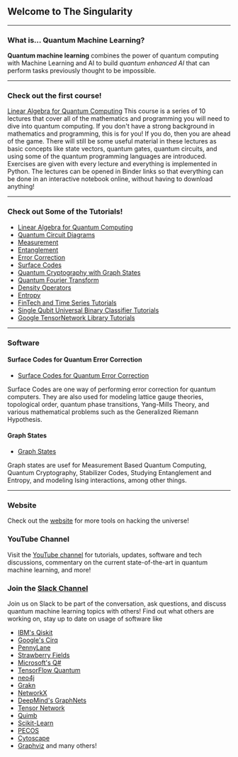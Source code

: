## Welcome to The Singularity
---
### What is... Quantum Machine Learning?

**Quantum machine learning** combines the power of quantum computing with Machine Learning and AI to build *quantum enhanced AI* that can perform tasks previously thought to be impossible.

---
### Check out the first course!
[Linear Algebra for Quantum Computing](https://the-singularity-research.github.io/linear_algebra_for_quantum_computing/)
This course is a series of 10 lectures that cover all of the mathematics and programming you will need to dive into quantum computing. If you don't have a strong background in mathematics and programming, this is for you! If you do, then you are ahead of the game. There will still be some useful material in these lectures as basic concepts like state vectors, quantum gates, quantum circuits, and using some of the quantum programming languages are introduced. Exercises are given with every lecture and everything is implemented in Python. The lectures can be opened in Binder links so that everything can be done in an interactive notebook online, without having to download anything!

---
### Check out Some of the Tutorials!

- [Linear Algebra for Quantum Computing](https://the-singularity-research.github.io/linear_algebra_for_quantum_computing/)
- [Quantum Circuit Diagrams](https://the-singularity-research.github.io/circuit_diagram/)
- [Measurement](https://the-singularity-research.github.io/measurement/)
- [Entanglement](https://github.com/The-Singularity-Research/entanglement)
- [Error Correction](https://github.com/The-Singularity-Research/error-correction)
- [Surface Codes](https://github.com/The-Singularity-Research/Surface-Codes)
- [Quantum Cryptography with Graph States](https://github.com/The-Singularity-Research/graph-state-quantum-cryptography)
- [Quantum Fourier Transform](https://github.com/The-Singularity-Research/quantum-fourier-transform)
- [Density Operators](https://the-singularity-research.github.io/density_operators/)
- [Entropy](https://github.com/The-Singularity-Research/entropy)
- [FinTech and Time Series Tutorials](https://github.com/The-Singularity-Research/FinTech-Time-Series)
- [Single Qubit Universal Binary Classifier Tutorials](https://github.com/The-Singularity-Research/universal-classifier)
- [Google TensorNetwork Library Tutorials](https://github.com/The-Singularity-Research/TensorNetwork-Tutorial)

---
### Software

#### Surface Codes for Quantum Error Correction

- [Surface Codes for Quantum Error Correction](https://github.com/The-Singularity-Research/SurfaceCodes)

Surface Codes are one way of performing error correction for quantum computers. They are also used for modeling lattice gauge theories, topological order, quantum phase transitions, Yang-Mills Theory, and various mathematical problems such as the Generalized Riemann Hypothesis. 

#### Graph States

- [Graph States](https://github.com/The-Singularity-Research/Graph-States)

Graph states are usef for Measurement Based Quantum Computing, Quantum Cryptography, Stabilizer Codes, Studying Entanglement and Entropy, and modeling Ising interactions, among other things. 

---

### Website
Check out the [website](https://thesingularityrese.wixsite.com/singularity/hacking-the-universe) for more tools on hacking the universe!

### YouTube Channel

Visit the [YouTube channel](https://www.youtube.com/channel/UCJn69C6UL66HJW-42uhk88g/) for tutorials, updates, software and tech discussions, commentary on the current state-of-the-art in quantum machine learning, and more!

### Join the [Slack Channel](https://join.slack.com/t/the-singularity-hq/shared_invite/enQtODc3MDg4OTIyNjk1LWYzN2FhMzg2YTNjOGIxYjIzNmYyMmVlMDMxMDMzNGI3Y2FhNTExYTRiZTFjODM3NDc4YWQ3NGVhYmQxYmRhOTA)

Join us on Slack to be part of the conversation, ask questions, and discuss quantum machine learning topics with others! Find out what others are working on, stay up to date on usage of software like 
- [IBM's Qiskit](https://qiskit.org/)
- [Google's Cirq](https://cirq.readthedocs.io/en/latest/circuits.html)
- [PennyLane](https://pennylane.ai/)
- [Strawberry Fields](https://strawberryfields.readthedocs.io/en/stable/#)
- [Microsoft's Q#](https://docs.microsoft.com/en-us/quantum/language/?view=qsharp-preview)
- [TensorFlow Quantum](https://www.tensorflow.org/quantum)
- [neo4j](neo4j.com)
- [Grakn](Grakn.ai)
- [NetworkX](https://networkx.github.io/)
- [DeepMind's GraphNets](https://github.com/deepmind/graph_nets)
- [Tensor Network](https://github.com/google/TensorNetwork)
- [Quimb](https://quimb.readthedocs.io/en/latest/index.html)
- [Scikit-Learn](https://scikit-learn.org/stable/)
- [PECOS](https://quantum-pecos.readthedocs.io/en/latest/)
- [Cytoscape](https://cytoscape.org/)
- [Graphviz](graphviz.org) 
and many others!
